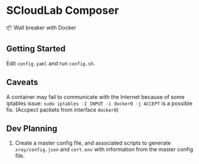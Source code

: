 # SCloudLab Composer

📦 Wall breaker with Docker

## Getting Started

Edit `config.yaml` and run `config.sh`.

## Caveats

A container may fail to communicate with the Internet because of some iptables issue: `sudo iptables -I INPUT -i docker0 -j ACCEPT` is a possible fix. (Accpect packets from interface `docker0`)

## Dev Planning

1. Create a master config file, and associated scripts to generate `xray/config.json` and `cert.env` with information from the master config file.
